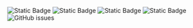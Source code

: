 ![Static Badge](https://img.shields.io/badge/blacklists-60-000000) ![Static Badge](https://img.shields.io/badge/blacklisted-2775034-cc0000) ![Static Badge](https://img.shields.io/badge/whitelisted-2245-00CC00) ![Static Badge](https://img.shields.io/badge/streaming_blacklist-28107-000000) ![GitHub issues](https://img.shields.io/github/issues/fabriziosalmi/blacklists)
